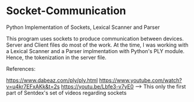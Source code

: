 # Socket-Communication
Python Implementation of Sockets, Lexical Scanner and Parser


This program uses sockets to produce communication between devices. Server and Client files do most of the work. At the time, I was working with a Lexical Scanner and a Parser implmentation with Python's PLY module. Hence, the tokenization in the server file. 

References:

https://www.dabeaz.com/ply/ply.html
https://www.youtube.com/watch?v=u4kr7EFxAKk&t=2s
https://youtu.be/Lbfe3-v7yE0  --> This only the first part of Sentdex's set of videos regarding sockets
